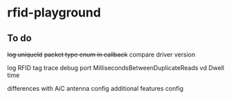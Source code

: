 # rfid-playground

## To do
~~log uniqueId~~
~~packet type enum in callback~~
compare driver version

log RFID tag
trace debug port
MillisecondsBetweenDuplicateReads vd Dwell time


differences with AiC
	antenna config
	additional features config
	


